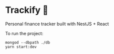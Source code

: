 # Trackify 🧾

Personal finance tracker built with NestJS + React

To run the project:
```
mongod --dbpath ./db
yarn start:dev
```